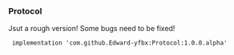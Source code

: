 ### Protocol
Jsut a rough version!
Some bugs need to be fixed!

```
 implementation 'com.github.Edward-yfbx:Protocol:1.0.0.alpha'
```
